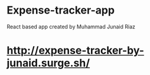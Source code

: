 # Expense-tracker-app
 React based app created by Muhammad Junaid Riaz
 
 # http://expense-tracker-by-junaid.surge.sh/
